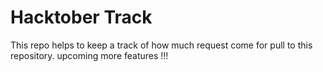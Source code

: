 # Hacktober Track
This repo helps to keep a track of how much request come for pull to this repository. 
upcoming more features !!!
